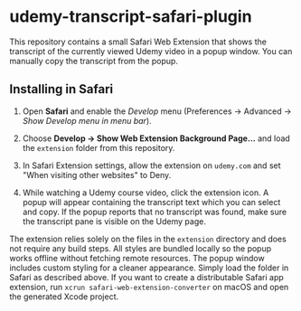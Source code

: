 # udemy-transcript-safari-plugin

This repository contains a small Safari Web Extension that shows the
transcript of the currently viewed Udemy video in a popup window.
You can manually copy the transcript from the popup.

## Installing in Safari

1. Open **Safari** and enable the *Develop* menu (Preferences → Advanced →
   *Show Develop menu in menu bar*).
2. Choose **Develop → Show Web Extension Background Page…** and load the
   `extension` folder from this repository.

3. In Safari Extension settings, allow the extension on `udemy.com` and set "When visiting other websites" to Deny.
4. While watching a Udemy course video, click the extension icon. A popup will
   appear containing the transcript text which you can select and copy. If the
   popup reports that no transcript was found, make sure the transcript pane is
   visible on the Udemy page.

The extension relies solely on the files in the `extension` directory and does
not require any build steps. All styles are bundled locally so the popup works
offline without fetching remote resources. The popup window includes custom
styling for a cleaner appearance. Simply load the folder in Safari as
described above. If you want to create a distributable Safari app extension,
run `xcrun safari-web-extension-converter` on macOS and open the generated
Xcode project.
